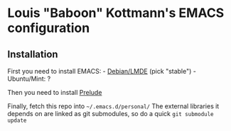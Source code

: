# Louis "Baboon" Kottmann's EMACS configuration

## Installation

First you need to install EMACS:
    - [Debian/LMDE](http://emacs.naquadah.org/) (pick "stable")
    - Ubuntu/Mint: ?

Then you need to install [Prelude](https://github.com/bbatsov/prelude)

Finally, fetch this repo into `~/.emacs.d/personal/`
The external libraries it depends on are linked as git submodules, so do a quick `git submodule update`
